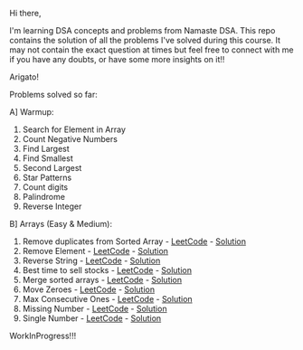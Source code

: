 Hi there,

I'm learning DSA concepts and problems from Namaste DSA. This repo contains the solution of all the problems I've solved during this course. It may not contain the exact question at times but feel free to connect with me if you have any doubts, or have some more insights on it!!

Arigato!

Problems solved so far:

A] Warmup:
  1. Search for Element in Array
  2. Count Negative Numbers
  3. Find Largest
  4. Find Smallest
  5. Second Largest
  6. Star Patterns
  7. Count digits
  8. Palindrome
  9. Reverse Integer

B] Arrays (Easy & Medium):
  1. Remove duplicates from Sorted Array - [LeetCode](https://leetcode.com/problems/remove-duplicates-from-sorted-array/) - [Solution](https://github.com/patildeep07/namaste-dsa/blob/main/Ch-1.%20Arrays%20(Easy-Medium)/1.%20Remove%20duplicates%20from%20Sorted%20Array/index.js)
  2. Remove Element - [LeetCode](https://leetcode.com/problems/remove-element/) - [Solution](https://github.com/patildeep07/namaste-dsa/blob/main/Ch-1.%20Arrays%20(Easy-Medium)/2.%20Remove%20Element/index.js)
  3. Reverse String - [LeetCode](https://leetcode.com/problems/reverse-string/) - [Solution](https://github.com/patildeep07/namaste-dsa/blob/main/Ch-1.%20Arrays%20(Easy-Medium)/3.%20Reverse%20String/index.js)
  4. Best time to sell stocks - [LeetCode](https://leetcode.com/problems/best-time-to-buy-and-sell-stock/) - [Solution](https://github.com/patildeep07/namaste-dsa/blob/main/Ch-1.%20Arrays%20(Easy-Medium)/4.%20Best%20time%20to%20sell%20stocks/index.js)
  5. Merge sorted arrays - [LeetCode](https://leetcode.com/problems/merge-sorted-array/) - [Solution](https://github.com/patildeep07/namaste-dsa/blob/main/Ch-1.%20Arrays%20(Easy-Medium)/5.%20Merge%20sorted%20arrays/index.js)
  6. Move Zeroes - [LeetCode](https://leetcode.com/problems/move-zeroes/) - [Solution](https://github.com/patildeep07/namaste-dsa/blob/main/Ch-1.%20Arrays%20(Easy-Medium)/6.%20Move%20Zeroes/index.js)
  7. Max Consecutive Ones - [LeetCode](https://leetcode.com/problems/max-consecutive-ones/) - [Solution](https://github.com/patildeep07/namaste-dsa/blob/main/Ch-1.%20Arrays%20(Easy-Medium)/7.%20Max%20Consecutive%20Ones/index.js)
  8. Missing Number - [LeetCode](https://leetcode.com/problems/missing-number/) - [Solution](https://github.com/patildeep07/namaste-dsa/blob/main/Ch-1.%20Arrays%20(Easy-Medium)/8.%20Missing%20Number/index.js)
  9. Single Number - [LeetCode](https://leetcode.com/problems/single-number/description/) - [Solution](https://github.com/patildeep07/namaste-dsa/blob/main/Ch-1.%20Arrays%20(Easy-Medium)/9.%20Single%20Number/index.js)

WorkInProgress!!!
